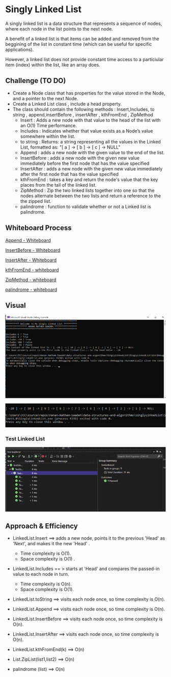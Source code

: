﻿# Singly Linked List
<!-- Short summary or background information -->
A singly linked list is a data structure that represents a sequence of nodes, where each node in the list points to the next node.

A benefit of a linked list is that items can be added and removed from the beggining of the list in constant time (which can be useful for specific applications).

However, a linked list does not provide constant time access to a particiular item (index) within the list, like an array does.

## Challenge (TO DO)
<!-- Description of the challenge -->
- Create a Node class that has properties for the value stored in the Node, and a pointer to the next Node.
- Create a Linked List class , include a head property.
- The class should contain the following methods : Insert,Includes, to string , append,insertBefore , insertAfter , kthFromEnd , ZipMethod
     * Insert : Adds a new node with that value to the head of the list with an O(1) Time performance.
     * Includes : Indicates whether that value exists as a Node’s value somewhere within the list.
     * to string : Returns: a string representing all the values in the Linked List, formatted as: "[ a ] -> [ b ] -> [ c ] -> NULL"
     * Append : adds a new node with the given value to the end of the list.
     * InsertBefore : adds a new node with the given new value immediately before the first node that has the value specified
     * InsertAfter : adds a new node with the given new value immediately after the first node that has the value specified
     * kthFromEnd : takes a key and return the node's value that the key places from the tail of the linked list.
     * ZipMethod : Zip the two linked lists together into one so that the nodes alternate between the two lists and return a reference to the the zipped list.
     * palindrome : function to validate whether or not a Linked list is palindrome.
     

## Whiteboard Process 
[Append - Whiteboard](../../img/1.png)

[InsertBefore - Whiteboard](../../img/2.png)

[InsertAfter - Whiteboard](../../img/3.png)

[kthFromEnd - whiteboard](../../img/kthFromEnd.png)

[ZipMethod - whiteboard](../../img/ZipMethod.png)

[palindrome - whiteboard](../../img/palindrome.png)


## Visual 

![](../../img/LinkedList-1.png)

![](../../img/4.png)

### Test Linked List
![](../../img/TestLinkedList.png)

## Approach & Efficiency
<!-- What approach did you take? Why? What is the Big O space/time for this approach? -->

* LinkedList.Insert ==>  adds a new node, points it to the previous 'Head' as 'Next', and makes it the new 'Head' .
    - Time complexity is O(1).
    - Space complexity is O(1) .
* LinkedList.Includes == > starts at 'Head' and compares the passed-in value to each node in turn.
    - Time complexity is O(n).
    - Space complexity is O(1).
* LinkedList.toString ==> visits each node once, so time complexity is O(n).

* LinkedList.Append ==> visits each node once, so time complexity is O(n).

* LinkedList.InsertBefore ==> visits each node once, so time complexity is O(n).

* LinkedList.InsertAfter ==> visits each node once, so time complexity is O(n).

* LinkedList.kthFromEnd(k) ==> O(n)

* List.ZipList(list1,list2) ==> O(n)

* palindrome (list) ==> O(n)





